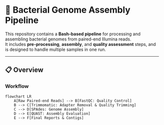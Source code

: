 # 🧬 Bacterial Genome Assembly Pipeline

This repository contains a **Bash-based pipeline** for processing and assembling bacterial genomes from paired-end Illumina reads.  
It includes **pre-processing**, **assembly**, and **quality assessment** steps, and is designed to handle multiple samples in one run.

---

## 📋 Overview

### **Workflow**
```mermaid
flowchart LR
    A[Raw Paired-end Reads] --> B[FastQC: Quality Control]
    B --> C[Trimmomatic: Adapter Removal & Quality Trimming]
    C --> D[SPAdes: Genome Assembly]
    D --> E[QUAST: Assembly Evaluation]
    E --> F[Final Reports & Contigs]


